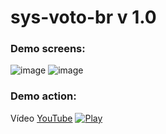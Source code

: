 # sys-voto-br v 1.0

### Demo screens:

![image](https://user-images.githubusercontent.com/104157123/201143899-e35889c2-56c6-47e8-87e2-19deb1e35b81.png)
![image](https://user-images.githubusercontent.com/104157123/201144446-894dfc7f-6e36-459d-9b17-951a6b644fe3.png)



### Demo action:
Vídeo [YouTube](https://www.youtube.com/watch?v=kw5wxUDm9Xg)
[![Play](https://user-images.githubusercontent.com/104157123/200960055-2cb84256-aa26-45ee-84ad-de43474d2e25.png)](https://www.youtube.com/watch?v=kw5wxUDm9Xg)

